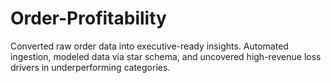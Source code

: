 # Order-Profitability
Converted raw order data into executive-ready insights. Automated ingestion, modeled data via star schema, and uncovered high-revenue loss drivers in underperforming categories.
